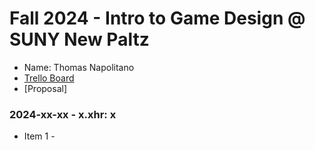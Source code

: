 # Fall 2024 - Intro to Game Design @ SUNY New Paltz
* Name: Thomas Napolitano
* [Trello Board](https://trello.com/b/DGE7qadM/game-development)
* [Proposal]

### 2024-xx-xx - x.xhr: x
* Item 1 -
